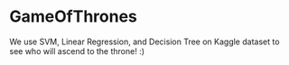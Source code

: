 # GameOfThrones
We use SVM, Linear Regression, and Decision Tree on Kaggle dataset to see who will ascend to the throne! :)
